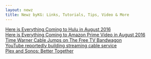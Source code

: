 ```yaml
--- 
layout: newz 
title: Newz byKG: Links, Tutorials, Tips, Video & More 
---
```


<a href="http://cordcuttersnews.com/everything-coming-hulu-august-2016/">Here is Everything Coming to Hulu in August 2016</a><br />
 <a href="http://cordcuttersnews.com/everything-coming-amazon-prime-video-august-2016/">Here is Everything Coming to Amazon Prime Video in August 2016</a><br />
<a href="http://cordcuttersnews.com/time-warner-cable-jumps-free-tv-bandwagon/">Time Warner Cable Jumps on The Free TV Bandwagon</a><br />
<a href="http://www.theverge.com/2016/5/4/11591882/youtube-unplugged-cable-streaming-service-rumor">YouTube reportedly building streaming cable service </a><br />
<a href="https://www.plex.tv/blog/plex-sonos-better-together/">Plex and Sonos: Better Together</a><br />

<!--
<a href=" "> </a><br />
<a href=" "> </a><br />
<a href=" "> </a><br />

-->